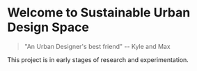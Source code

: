 # Welcome to Sustainable Urban Design Space

> "An Urban Designer's best friend" -- Kyle and Max

This project is in early stages of research and experimentation.